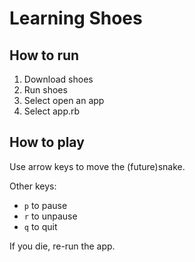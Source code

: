 
# Learning Shoes

## How to run

1. Download shoes
2. Run shoes
3. Select open an app
4. Select app.rb

## How to play

Use arrow keys to move the (future)snake. 

Other keys:
* `p` to pause
* `r` to unpause
* `q` to quit

If you die, re-run the app.
